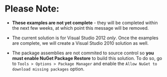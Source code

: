 Please Note:
=======================

* **These examples are not yet complete** - they will be completed within the next few weeks, at which point this message will be removed.

* The current solution is for Visual Studio 2012 *only*.  Once the examples are complete, we will create a Visual Studio 2010 solution as well.

* The package assemblies are not commited to source control so **you must enable NuGet Package Restore** to build this solution.
  To do so, go to `Tools > Options > Package Manager` and enable the `Allow NuGet to download missing packages` option.
